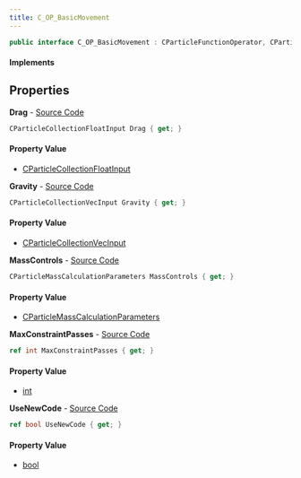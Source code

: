```yaml
---
title: C_OP_BasicMovement
---
```


```csharp
public interface C_OP_BasicMovement : CParticleFunctionOperator, CParticleFunction, ISchemaClass<CParticleFunction>, ISchemaClass<CParticleFunctionOperator>, ISchemaClass<C_OP_BasicMovement>, ISchemaField, ISchemaClass, INativeHandle
```

#### Implements

## Properties

**Drag** - [Source Code](https://github.com/swiftly-solution/swiftlys2/blob/main/managed/src/SwiftlyS2.Generated/Schemas/Interfaces/C_OP_BasicMovement.cs#L18)

```csharp
CParticleCollectionFloatInput Drag { get; }
```

#### Property Value

- [CParticleCollectionFloatInput](/docs/api/shared/schemadefinitions/cparticlecollectionfloatinput)

**Gravity** - [Source Code](https://github.com/swiftly-solution/swiftlys2/blob/main/managed/src/SwiftlyS2.Generated/Schemas/Interfaces/C_OP_BasicMovement.cs#L16)

```csharp
CParticleCollectionVecInput Gravity { get; }
```

#### Property Value

- [CParticleCollectionVecInput](/docs/api/shared/schemadefinitions/cparticlecollectionvecinput)

**MassControls** - [Source Code](https://github.com/swiftly-solution/swiftlys2/blob/main/managed/src/SwiftlyS2.Generated/Schemas/Interfaces/C_OP_BasicMovement.cs#L20)

```csharp
CParticleMassCalculationParameters MassControls { get; }
```

#### Property Value

- [CParticleMassCalculationParameters](/docs/api/shared/schemadefinitions/cparticlemasscalculationparameters)

**MaxConstraintPasses** - [Source Code](https://github.com/swiftly-solution/swiftlys2/blob/main/managed/src/SwiftlyS2.Generated/Schemas/Interfaces/C_OP_BasicMovement.cs#L22)

```csharp
ref int MaxConstraintPasses { get; }
```

#### Property Value

- [int](https://learn.microsoft.com/dotnet/api/system.int32)

**UseNewCode** - [Source Code](https://github.com/swiftly-solution/swiftlys2/blob/main/managed/src/SwiftlyS2.Generated/Schemas/Interfaces/C_OP_BasicMovement.cs#L24)

```csharp
ref bool UseNewCode { get; }
```

#### Property Value

- [bool](https://learn.microsoft.com/dotnet/api/system.boolean)

